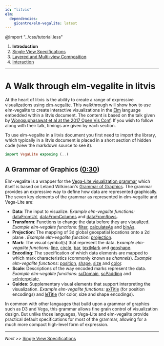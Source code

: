 ```yaml
---
id: "litvis"
elm:
  dependencies:
    gicentre/elm-vegalite: latest
---
```


@import "../css/tutorial.less"

1. **Introduction**
2. [Single View Specifications](elmVegaliteWalkthrough2.md)
3. [Layered and Multi-view Composition](elmVegaliteWalkthrough3.md)
4. [Interaction](elmVegaliteWalkthrough4.md)

---

# A Walk through elm-vegalite in litvis

At the heart of litvis is the ability to create a range of expressive visualizations using [elm-vegalite](https://github.com/gicentre/elm-vegalite). This walkthrough will show how to use elm-vegalite to create interactive visualizations in the [Elm](http://elm-lang.org) language embedded within a litvis document. The content is based on the talk given by [Wongsuphasawat et al at the 2017 Open Vis Conf](https://youtu.be/9uaHRWj04D4). If you wish to follow along with their talk, timings are given by each section.

To use elm-vegalite in a litvis document you first need to import the library, which typically in a litvis document is placed in a short section of hidden code (view the markdown source to see it).

```elm {l=hidden}
import VegaLite exposing (..)
```

## A Grammar of Graphics ([0:30](https://youtu.be/9uaHRWj04D4?t=30s))

Elm-vegalite is a wrapper for the [Vega-Lite visualization grammar](https://vega.github.io) which itself is based on Leland Wilkinson's [Grammar of Graphics](http://www.springer.com/gb/book/9780387245447). The grammar provides an expressive way to define how data are represented graphically. The seven key elements of the grammar as represented in elm-vegalite and Vega-Lite are:

- **Data**: The input to visualize. _Example elm-vegalite functions:_ [dataFromUrl](http://package.elm-lang.org/packages/gicentre/elm-vegalite/latest/VegaLite#dataFromUrl), [dataFromColumns](http://package.elm-lang.org/packages/gicentre/elm-vegalite/latest/VegaLite#dataFromColumns) and [dataFromRows](http://package.elm-lang.org/packages/gicentre/elm-vegalite/latest/VegaLite#dataFromRows).
- **Transform**: Functions to change the data before they are visualized. _Example elm-vegalite functions:_ [filter](http://package.elm-lang.org/packages/gicentre/elm-vegalite/latest/VegaLite#filter), [calculateAs](http://package.elm-lang.org/packages/gicentre/elm-vegalite/latest/VegaLite#calculateAs) and [binAs](http://package.elm-lang.org/packages/gicentre/elm-vegalite/latest/VegaLite#binAs).
- **Projection**: The mapping of 3d global geospatial locations onto a 2d plane . _Example elm-vegalite function:_ [projection](http://package.elm-lang.org/packages/gicentre/elm-vegalite/latest/VegaLite#projection).
- **Mark**: The visual symbol(s) that represent the data. _Example elm-vegalite functions:_ [line](http://package.elm-lang.org/packages/gicentre/elm-vegalite/latest/VegaLite#line), [circle](http://package.elm-lang.org/packages/gicentre/elm-vegalite/latest/VegaLite#circle), [bar](http://package.elm-lang.org/packages/gicentre/elm-vegalite/latest/VegaLite#bar), [textMark](http://package.elm-lang.org/packages/gicentre/elm-vegalite/latest/VegaLite#textMark) and [geoshape](http://package.elm-lang.org/packages/gicentre/elm-vegalite/latest/VegaLite#geoshape).
- **Encoding**: The specification of which data elements are mapped to which mark characteristics (commonly known as _channels_). _Example elm-vegalite functions:_ [position](http://package.elm-lang.org/packages/gicentre/elm-vegalite/latest/VegaLite#position), [shape](http://package.elm-lang.org/packages/gicentre/elm-vegalite/latest/VegaLite#shape), [size](http://package.elm-lang.org/packages/gicentre/elm-vegalite/latest/VegaLite#size) and [color](http://package.elm-lang.org/packages/gicentre/elm-vegalite/latest/VegaLite#color).
- **Scale**: Descriptions of the way encoded marks represent the data. _Example elm-vegalite functions:_ [scDomain](http://package.elm-lang.org/packages/gicentre/elm-vegalite/latest/VegaLite#scDomain), [scPadding](http://package.elm-lang.org/packages/gicentre/elm-vegalite/latest/VegaLite#scPadding) and [scInterpolate](http://package.elm-lang.org/packages/gicentre/elm-vegalite/latest/VegaLite#scInterpolate).
- **Guides**: Supplementary visual elements that support interpreting the visualization. _Example elm-vegalite functions:_ [axTitle](http://package.elm-lang.org/packages/gicentre/elm-vegalite/latest/VegaLite#axTitle) (for position encodings) and [leTitle](http://package.elm-lang.org/packages/gicentre/elm-vegalite/latest/VegaLite#leTitle) (for color, size and shape encodings).

In common with other languages that build upon a grammar of graphics such as D3 and Vega, this grammar allows fine grain control of visualization design. But unlike those languages, Vega-Lite and elm-vegalite provide practical default specifications for most of the grammar, allowing for a much more compact high-level form of expression.

---

_Next >>_ [Single View Specifications](elmVegaliteWalkthrough2.md)
